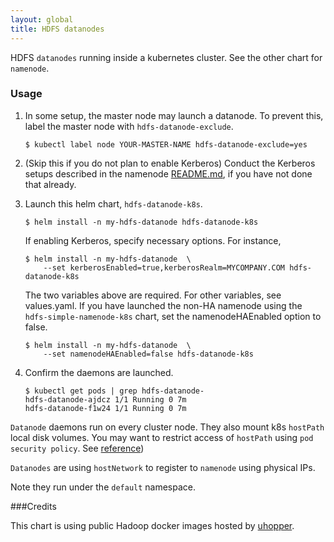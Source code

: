 ```yaml
---
layout: global
title: HDFS datanodes
---
```

HDFS `datanodes` running inside a kubernetes cluster. See the other chart for
`namenode`.

### Usage

  1. In some setup, the master node may launch a datanode. To prevent this,
     label the master node with `hdfs-datanode-exclude`.
     ```
     $ kubectl label node YOUR-MASTER-NAME hdfs-datanode-exclude=yes
     ```

  2. (Skip this if you do not plan to enable Kerberos)
     Conduct the Kerberos setups described in the namenode
     [README.md](../hdfs-namenode-k8s/README.md), if you have not done that
     already.

  3. Launch this helm chart, `hdfs-datanode-k8s`.
     ```
     $ helm install -n my-hdfs-datanode hdfs-datanode-k8s
     ```
     If enabling Kerberos, specify necessary options. For instance,
     ```
     $ helm install -n my-hdfs-datanode  \
         --set kerberosEnabled=true,kerberosRealm=MYCOMPANY.COM hdfs-datanode-k8s
     ```
     The two variables above are required. For other variables, see values.yaml.
     If you have launched the non-HA namenode using
     the `hdfs-simple-namenode-k8s` chart, set the namenodeHAEnabled option to
     false.
     ```
     $ helm install -n my-hdfs-datanode  \
         --set namenodeHAEnabled=false hdfs-datanode-k8s
     ```

  4. Confirm the daemons are launched.
     ```
     $ kubectl get pods | grep hdfs-datanode-
     hdfs-datanode-ajdcz 1/1 Running 0 7m
     hdfs-datanode-f1w24 1/1 Running 0 7m
     ```

`Datanode` daemons run on every cluster node. They also mount k8s `hostPath`
local disk volumes.  You may want to restrict access of `hostPath`
using `pod security policy`.
See [reference](https://github.com/kubernetes/examples/blob/master/staging/podsecuritypolicy/rbac/README.md))


`Datanodes` are using `hostNetwork` to register to `namenode` using
physical IPs.

Note they run under the `default` namespace.

###Credits

This chart is using public Hadoop docker images hosted by
[uhopper](https://hub.docker.com/u/uhopper/).
